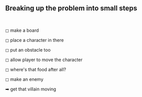 ## Breaking up the problem into small steps

<br />

◻ make a board

◻ place a character in there

◻ put an obstacle too

◻ allow player to move the character

◻ where's that food after all?

◻ make an enemy

➡ get that villain moving
